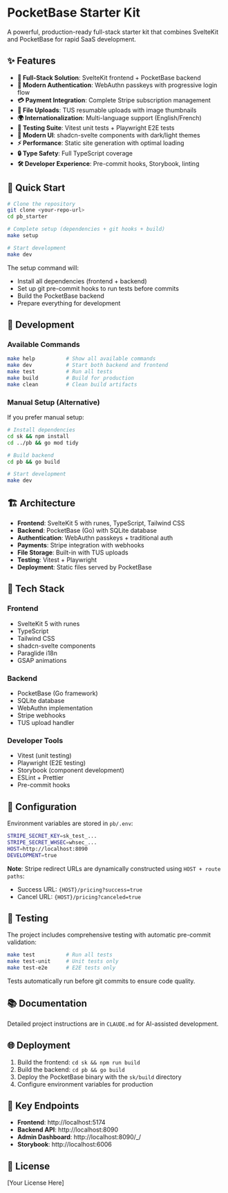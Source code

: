 # PocketBase Starter Kit

A powerful, production-ready full-stack starter kit that combines SvelteKit and PocketBase for rapid SaaS development.

## ✨ Features

- **🚀 Full-Stack Solution**: SvelteKit frontend + PocketBase backend
- **🔐 Modern Authentication**: WebAuthn passkeys with progressive login flow
- **💳 Payment Integration**: Complete Stripe subscription management
- **📁 File Uploads**: TUS resumable uploads with image thumbnails
- **🌍 Internationalization**: Multi-language support (English/French)
- **🧪 Testing Suite**: Vitest unit tests + Playwright E2E tests
- **🎨 Modern UI**: shadcn-svelte components with dark/light themes
- **⚡ Performance**: Static site generation with optimal loading
- **🔒 Type Safety**: Full TypeScript coverage
- **🛠️ Developer Experience**: Pre-commit hooks, Storybook, linting

## 🚀 Quick Start

```bash
# Clone the repository
git clone <your-repo-url>
cd pb_starter

# Complete setup (dependencies + git hooks + build)
make setup

# Start development
make dev
```

The setup command will:
- Install all dependencies (frontend + backend)
- Set up git pre-commit hooks to run tests before commits
- Build the PocketBase backend
- Prepare everything for development

## 📖 Development

### Available Commands

```bash
make help          # Show all available commands
make dev           # Start both backend and frontend
make test          # Run all tests
make build         # Build for production
make clean         # Clean build artifacts
```

### Manual Setup (Alternative)

If you prefer manual setup:

```bash
# Install dependencies
cd sk && npm install
cd ../pb && go mod tidy

# Build backend
cd pb && go build

# Start development
make dev
```

## 🏗️ Architecture

- **Frontend**: SvelteKit 5 with runes, TypeScript, Tailwind CSS
- **Backend**: PocketBase (Go) with SQLite database
- **Authentication**: WebAuthn passkeys + traditional auth
- **Payments**: Stripe integration with webhooks
- **File Storage**: Built-in with TUS uploads
- **Testing**: Vitest + Playwright
- **Deployment**: Static files served by PocketBase

## 📱 Tech Stack

### Frontend
- SvelteKit 5 with runes
- TypeScript
- Tailwind CSS
- shadcn-svelte components
- Paraglide i18n
- GSAP animations

### Backend
- PocketBase (Go framework)
- SQLite database
- WebAuthn implementation
- Stripe webhooks
- TUS upload handler

### Developer Tools
- Vitest (unit testing)
- Playwright (E2E testing)
- Storybook (component development)
- ESLint + Prettier
- Pre-commit hooks

## 🔧 Configuration

Environment variables are stored in `pb/.env`:

```bash
STRIPE_SECRET_KEY=sk_test_...
STRIPE_SECRET_WHSEC=whsec_...
HOST=http://localhost:8090
DEVELOPMENT=true
```

**Note**: Stripe redirect URLs are dynamically constructed using `HOST + route paths`:
- Success URL: `{HOST}/pricing?success=true`  
- Cancel URL: `{HOST}/pricing?canceled=true`

## 🧪 Testing

The project includes comprehensive testing with automatic pre-commit validation:

```bash
make test          # Run all tests
make test-unit     # Unit tests only
make test-e2e      # E2E tests only
```

Tests automatically run before git commits to ensure code quality.

## 📚 Documentation

Detailed project instructions are in `CLAUDE.md` for AI-assisted development.

## 🌐 Deployment

1. Build the frontend: `cd sk && npm run build`
2. Build the backend: `cd pb && go build`
3. Deploy the PocketBase binary with the `sk/build` directory
4. Configure environment variables for production

## 🔗 Key Endpoints

- **Frontend**: http://localhost:5174
- **Backend API**: http://localhost:8090
- **Admin Dashboard**: http://localhost:8090/_/
- **Storybook**: http://localhost:6006

## 📄 License

[Your License Here]